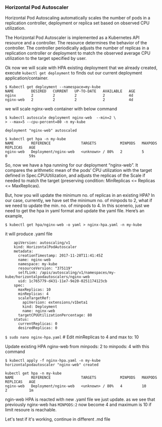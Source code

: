 ### Horizontal Pod Autoscaler

Horizontal Pod Autoscaling automatically scales the number of pods in a replication controller, deployment or replica set based on observed CPU utilization.

The Horizontal Pod Autoscaler is implemented as a Kubernetes API resource and a controller. The resource determines the behavior of the controller. The controller periodically adjusts the number of replicas in a replication controller or deployment to match the observed average CPU utilization to the target specified by user.


Ok now we will scale with HPA existing deployment that we already created, execute `kubectl get deployment` to finds out our current deployment application/container.

```shell
$ Kubectl get deployment --namespace=my-kube
NAME        DESIRED   CURRENT   UP-TO-DATE   AVAILABLE   AGE
nginx       2         2         2            2           4d
nginx-web   2         2         2            2           4d
```

we will scale nginx-web container with below command

    $ kubectl autoscale deployment nginx-web  --min=2 \ 
    > --max=5 --cpu-percent=80 -n my-kube

`deployment "nginx-web" autoscaled`

    $ kubectl get hpa -n my-kube
    NAME        REFERENCE              TARGETS           MINPODS   MAXPODS   REPLICAS   AGE
    nginx-web   Deployment/nginx-web   <unknown> / 80%   2         5         0          59s

So, now we have a hpa running for our deployment “nginx-web”. It compares the arithmetic mean of the pods’ CPU utilization with the target defined in Spec.CPUUtilization, and adjusts the replicas of the Scale if needed to match the target (preserving condition: MinReplicas <= Replicas <= MaxReplicas).

But, how you will update the minimum no. of replicas in an existing HPA? In our case, currently, we have set the minimum no. of minpods to 2, what if we need to update the min. no. of minpods to 4. In this scenerio, just we need to get the hpa in yaml format and update the yaml file. Here’s an example,

`$ kubectl get hpa/nginx-web -o yaml > nginx-hpa.yaml -n my-kube`

it will produce .yaml file 

        apiVersion: autoscaling/v1
        kind: HorizontalPodAutoscaler
        metadata:
          creationTimestamp: 2017-11-28T11:41:45Z
          name: nginx-web
          namespace: my-kube
          resourceVersion: "375119"
          selfLink: /apis/autoscaling/v1/namespaces/my-kube/horizontalpodautoscalers/nginx-web
          uid: 1c765779-d431-11e7-9e20-0251174123cb
        spec:
          maxReplicas: 10
          minReplicas: 4
          scaleTargetRef:
            apiVersion: extensions/v1beta1
            kind: Deployment
            name: nginx-web
          targetCPUUtilizationPercentage: 80
        status:
          currentReplicas: 0
          desiredReplicas: 0

`$ sudo nano nginx-hpa.yaml` # Edit minReplicas to 4 and max to: 10

Update existing HPA nginx-web from minpods: 2 to minpods: 4 with this command

    $ kubectl apply -f nginx-hpa.yaml -n my-kube
    horizontalpodautoscaler "nginx-web" created

```shell
kubectl get hpa -n my-kube
NAME        REFERENCE              TARGETS           MINPODS   MAXPODS   REPLICAS   AGE
nginx-web   Deployment/nginx-web   <unknown> / 80%   4         10         2          1m
```

ngin-web HPA is reacted with new .yaml file we just update. as we see that previously nginx-web has `MINPODS:2` now become 4 and maximum is 10 if limit resoure is reachable.

Let's test if it's working, continue in different .md file



